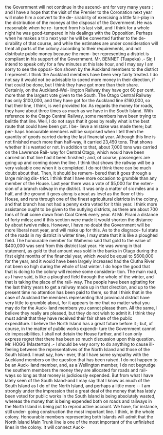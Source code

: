 the Government will not continue in the ascend- ant for very many years ; and I have a hope that the visit of the Premier to the Coronation next year will make him a convert to the de- sirability of exercising a little fair-play in the distribution of the moneys at the disposal of the Government. He was reasonable when he re- turned from his last visit, and I think for a whole night he was good-tempered in his dealings with the Opposition. Perhaps when he makes a trip next year he will be converted further to the de- sirability of that course, and while the estimates are under consideration will treat all parts of the colony according to their requirements, and not distribute public money because the mem- ber representing a district is compliant in his support of the Government. Mr. BENNET (Tuapeka) .- Sir, I intend to speak only for a few minutes at this late hour, and I may say I am sorry to see the opposi- tion shown by the Auckland members to the district I represent. I think the Auckland members have been very fairly treated. I do not say it would not be advisable to spend more money in their direction, if that could be done, but I think they have got more than their share. Certainly, on the Auckland-Wel- lington Railway they have got 60 per cent. more than the largest vote given to the South. The Otago Central Railway has only $100,000, and they have got for the Auckland line £160,000, so that their line, I think, is well provided for. As regards the money for roads, they have about three times as much as we have in the South Island. With reference to the Otago Central Railway, some members have been trying to belittle that line. Well, I do not says that it goes by really what is the best route that could have been got. I be- lieve a mistake was made there; but per- haps honourable members will be surprised when I tell them the quantity of goods carried during the last financial year. Although this line is not finished much more than half-way, it carried 23,450 tons. That shows whether it is wanted or not. In addition to that, about 7,000 tons was carried on the Lawrence Rail- way for Central Otago, which would have been carried on that line had it been finished ; and, of course, passengers are going up and coming down the line. I think that shows the railway will be a very valuable one when it is completed. I do not think there can be much doubt about that. Then, it should be remem- bered that it goes through a large mining dis- trict. I think that I have more occasion to grumble than any member of the House. Last year there was a vote of $5,000 for the exten- sion of a branch railway in my district. It was only a matter of six miles and a half, and the ground it goes along is about as level as the floor of this House, and runs through one of the finest agricultural districts in the colony, and that branch has not had a penny extra voted for it this year. I think more assistance ought to be given to the outlying districts, as there are about 700 tons of fruit come down from Coal Creek every year. At Mr. Pirani a distance of forty miles; and if this section were made it would shorten the distance by about twelve miles. However, I have no doubt the Government will be more liberal next year, and will make up for this. As to the disgrace- ful state of the roads in my district in winter time, I may state that it is like a ploughed field. The honourable member for Waihemo said that gold to the value of $400,000 was sent from this district last year. He was wrong in that statement, as gold to that amount was sold in the banks in Otago during the first eight months of the financial year, which would be equal to $600,000 for the year, and it would have been largely increased had the Clutha River not been so high during the whole of last winter. I do hope the good that that is doing to the colony will receive some considera- tion. The main road, as I have said, is like a ploughed field through the whole of the winter, and that is taking the place of the rail- way. The people have been agitating for the last thirty years to get a railway made up in that direction, and up to the present time no attention has been paid to them, so that I think that in the case of Auckland the members representing that provincial district have very little to grumble about, for it appears to me that no matter what you may do for the Auck- land members you cannot please them. All the same, I believe they really are pleased, but they do not wish to admit it. I think they must admit that they have received their fair share of the public expenditure. I believe the North Island has a great future before it ; but, of course, in the matter of public works expendi- ture the Government cannot do impossibilities. I shall not detain the House further, and I can only express regret that there has been so much discussion upon this question. Mr. HOGG (Masterton) .- I should be very sorry to do anything to cause ill-feeling between the representatives of the North Island and those of the South Island. I must say, how- ever, that I have some sympathy with the Auckland members on the question that has been raised. I do not happen to be an Auck- land member, and, as a Wellington member, I do not begrudge the southern members the money they are allocated for roads and rail- ways so long as that money is judiciously expended. But from what I have lately seen of the South Island-and I may say that I know as much of the South Island as I do of the North Island, and perhaps a little more -- I am strongly under the impression that a great deal of the money that has lately been voted for public works in the South Island is being absolutely wasted, whereas the money that is being expended both on roads and railways in the North Island is being put to reproductive account. We have, for instance, still under- going construction the most important line. I think, in the whole colony. Honourable members representing both Islands will admit that the North Island Main Trunk line is one of the most important of the unfinished lines in the colony. It will connect Auck- 